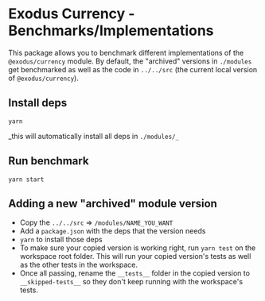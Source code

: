 # Exodus Currency - Benchmarks/Implementations

This package allows you to benchmark different implementations of the `@exodus/currency` module. By default, the "archived" versions in `./modules` get benchmarked as well as the code in `../../src` (the current local version of `@exodus/currency`).

## Install deps

`yarn`

_this will automatically install all deps in `./modules/_`

## Run benchmark

`yarn start`

## Adding a new "archived" module version

- Copy the `../../src` => `/modules/NAME_YOU_WANT`
- Add a `package.json` with the deps that the version needs
- `yarn` to install those deps
- To make sure your copied version is working right, run `yarn test` on the workspace root folder. This will run your copied version's tests as well as the other tests in the workspace.
- Once all passing, rename the `__tests__` folder in the copied version to `__skipped-tests__` so they don't keep running with the workspace's tests.
